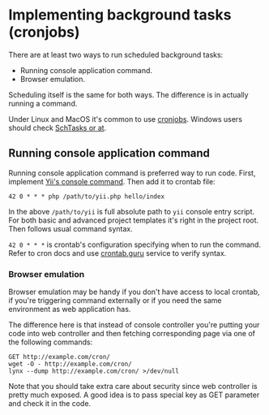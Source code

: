 Implementing background tasks (cronjobs)
=======================================

There are at least two ways to run scheduled background tasks:

- Running console application command.
- Browser emulation.

Scheduling itself is the same for both ways. The difference is in actually running a command.

Under Linux and MacOS it's common to use [cronjobs](https://en.wikipedia.org/wiki/Cron).
Windows users should check [SchTasks or at](http://technet.microsoft.com/en-us/library/cc725744.aspx).

## Running console application command

Running console application command is preferred way to run code. First, implement
[Yii's console command](http://www.yiiframework.com/doc-2.0/guide-tutorial-console.html). Then add it to crontab file:

```
42 0 * * * php /path/to/yii.php hello/index
```

In the above `/path/to/yii` is full absolute path to `yii` console entry script. For both basic and advanced project
templates it's right in the project root. Then follows usual command syntax.

`42 0 * * *` is crontab's configuration specifying when to run the command. Refer to cron docs and use
[crontab.guru](http://crontab.guru/) service to verify syntax.

### Browser emulation

Browser emulation may be handy if you don't have access to local crontab, if you're triggering command externally
or if you need the same environment as web application has.

The difference here is that instead of console controller you're putting your code into web controller and then
fetching corresponding page via one of the following commands:

```
GET http://example.com/cron/
wget -O - http://example.com/cron/
lynx --dump http://example.com/cron/ >/dev/null
```

Note that you should take extra care about security since web controller is pretty much exposed. A good idea is to
pass special key as GET parameter and check it in the code.
